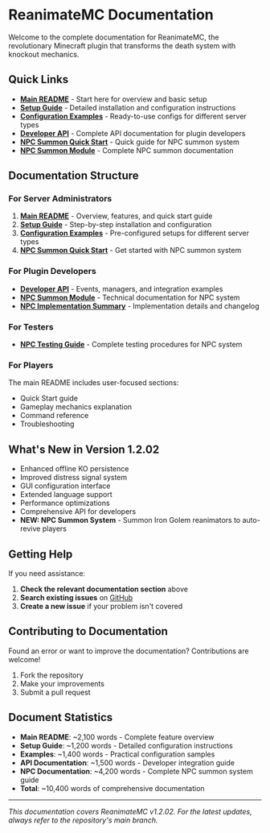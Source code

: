 # ReanimateMC Documentation

Welcome to the complete documentation for ReanimateMC, the revolutionary Minecraft plugin that transforms the death system with knockout mechanics.

## Quick Links

- **[Main README](../README.md)** - Start here for overview and basic setup
- **[Setup Guide](SETUP.md)** - Detailed installation and configuration instructions
- **[Configuration Examples](EXAMPLES.md)** - Ready-to-use configs for different server types
- **[Developer API](API.md)** - Complete API documentation for plugin developers
- **[NPC Summon Quick Start](QUICK_START_NPC.md)** - Quick guide for NPC summon system
- **[NPC Summon Module](NPC_SUMMON_MODULE.md)** - Complete NPC summon documentation

## Documentation Structure

### For Server Administrators
1. **[Main README](../README.md)** - Overview, features, and quick start guide
2. **[Setup Guide](SETUP.md)** - Step-by-step installation and configuration
3. **[Configuration Examples](EXAMPLES.md)** - Pre-configured setups for different server types
4. **[NPC Summon Quick Start](QUICK_START_NPC.md)** - Get started with NPC summon system

### For Plugin Developers
- **[Developer API](API.md)** - Events, managers, and integration examples
- **[NPC Summon Module](NPC_SUMMON_MODULE.md)** - Technical documentation for NPC system
- **[NPC Implementation Summary](NPC_IMPLEMENTATION_SUMMARY.md)** - Implementation details and changelog

### For Testers
- **[NPC Testing Guide](NPC_SUMMON_TESTING.md)** - Complete testing procedures for NPC system

### For Players
The main README includes user-focused sections:
- Quick Start guide
- Gameplay mechanics explanation
- Command reference
- Troubleshooting

## What's New in Version 1.2.02

- Enhanced offline KO persistence
- Improved distress signal system
- GUI configuration interface
- Extended language support
- Performance optimizations
- Comprehensive API for developers
- **NEW: NPC Summon System** - Summon Iron Golem reanimators to auto-revive players

## Getting Help

If you need assistance:

1. **Check the relevant documentation section** above
2. **Search existing issues** on [GitHub](https://github.com/MatisseAD/ReanimateMC/issues)
3. **Create a new issue** if your problem isn't covered

## Contributing to Documentation

Found an error or want to improve the documentation? Contributions are welcome!

1. Fork the repository
2. Make your improvements
3. Submit a pull request

## Document Statistics

- **Main README**: ~2,100 words - Complete feature overview
- **Setup Guide**: ~1,200 words - Detailed configuration instructions  
- **Examples**: ~1,400 words - Practical configuration samples
- **API Documentation**: ~1,500 words - Developer integration guide
- **NPC Documentation**: ~4,200 words - Complete NPC summon system guide
- **Total**: ~10,400 words of comprehensive documentation

---

*This documentation covers ReanimateMC v1.2.02. For the latest updates, always refer to the repository's main branch.*